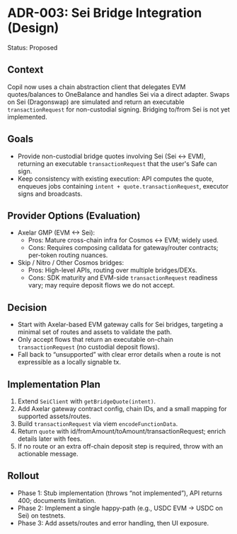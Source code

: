 # ADR-003: Sei Bridge Integration (Design)

Status: Proposed

## Context
Copil now uses a chain abstraction client that delegates EVM quotes/balances to OneBalance and handles Sei via a direct adapter. Swaps on Sei (Dragonswap) are simulated and return an executable `transactionRequest` for non-custodial signing. Bridging to/from Sei is not yet implemented.

## Goals
- Provide non-custodial bridge quotes involving Sei (Sei <-> EVM), returning an executable `transactionRequest` that the user's Safe can sign.
- Keep consistency with existing execution: API computes the quote, enqueues jobs containing `intent + quote.transactionRequest`, executor signs and broadcasts.

## Provider Options (Evaluation)
- Axelar GMP (EVM <-> Sei):
  - Pros: Mature cross-chain infra for Cosmos <-> EVM; widely used.
  - Cons: Requires composing calldata for gateway/router contracts; per-token routing nuances.
- Skip / Nitro / Other Cosmos bridges:
  - Pros: High-level APIs, routing over multiple bridges/DEXs.
  - Cons: SDK maturity and EVM-side `transactionRequest` readiness vary; may require deposit flows we do not accept.

## Decision
- Start with Axelar-based EVM gateway calls for Sei bridges, targeting a minimal set of routes and assets to validate the path.
- Only accept flows that return an executable on-chain `transactionRequest` (no custodial deposit flows).
- Fall back to “unsupported” with clear error details when a route is not expressible as a locally signable tx.

## Implementation Plan
1) Extend `SeiClient` with `getBridgeQuote(intent)`.
2) Add Axelar gateway contract config, chain IDs, and a small mapping for supported assets/routes.
3) Build `transactionRequest` via viem `encodeFunctionData`.
4) Return `quote` with id/fromAmount/toAmount/transactionRequest; enrich details later with fees.
5) If no route or an extra off-chain deposit step is required, throw with an actionable message.

## Rollout
- Phase 1: Stub implementation (throws “not implemented”), API returns 400; documents limitation.
- Phase 2: Implement a single happy-path (e.g., USDC EVM -> USDC on Sei) on testnets.
- Phase 3: Add assets/routes and error handling, then UI exposure.

